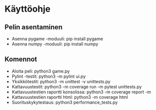 # Käyttöohje

## Pelin asentaminen
* Asenna pygame -moduuli: pip install pygame
* Asenna numpy -moduuli: pip install numpy

## Komennot
* Aloita peli: python3 game.py
* Pylint -testit: python3 -m pylint ui.py
* Yksikkötestit: python3 -m unittest -v unittests.py
* Kattavuustestit: python3 -m coverage run -m pytest unittests.py
* Kattavuustestien raportti konsolissa: python3 -m coverage report -m
* Kattavuustestien raportti html: python3 -m coverage html
* Suorituskykytestaus: python3 performance_tests.py
